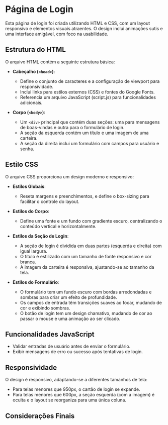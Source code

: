# Página de Login

Esta página de login foi criada utilizando HTML e CSS, com um layout responsivo e elementos visuais atraentes. O design inclui animações sutis e uma interface amigável, com foco na usabilidade.

## Estrutura do HTML

O arquivo HTML contém a seguinte estrutura básica:

- **Cabeçalho (`<head>`)**:
  - Define o conjunto de caracteres e a configuração de viewport para responsividade.
  - Inclui links para estilos externos (CSS) e fontes do Google Fonts.
  - Referencia um arquivo JavaScript (script.js) para funcionalidades adicionais.

- **Corpo (`<body>`)**:
  - Um `<div>` principal que contém duas seções: uma para mensagens de boas-vindas e outra para o formulário de login.
  - A seção da esquerda contém um título e uma imagem de uma carteira.
  - A seção da direita inclui um formulário com campos para usuário e senha.

## Estilo CSS

O arquivo CSS proporciona um design moderno e responsivo:

- **Estilos Globais**:
  - Reseta margens e preenchimentos, e define o box-sizing para facilitar o controle do layout.

- **Estilos do Corpo**:
  - Define uma fonte e um fundo com gradiente escuro, centralizando o conteúdo vertical e horizontalmente.

- **Estilos da Seção de Login**:
  - A seção de login é dividida em duas partes (esquerda e direita) com igual largura.
  - O título é estilizado com um tamanho de fonte responsivo e cor branca.
  - A imagem da carteira é responsiva, ajustando-se ao tamanho da tela.

- **Estilos do Formulário**:
  - O formulário tem um fundo escuro com bordas arredondadas e sombras para criar um efeito de profundidade.
  - Os campos de entrada têm transições suaves ao focar, mudando de cor e exibindo sombras.
  - O botão de login tem um design chamativo, mudando de cor ao passar o mouse e uma animação ao ser clicado.

## Funcionalidades JavaScript

- Validar entradas de usuário antes de enviar o formulário.
- Exibir mensagens de erro ou sucesso após tentativas de login.

## Responsividade

O design é responsivo, adaptando-se a diferentes tamanhos de tela:

- Para telas menores que 950px, o cartão de login se expande.
- Para telas menores que 600px, a seção esquerda (com a imagem) é oculta e o layout se reorganiza para uma única coluna.

## Considerações Finais
